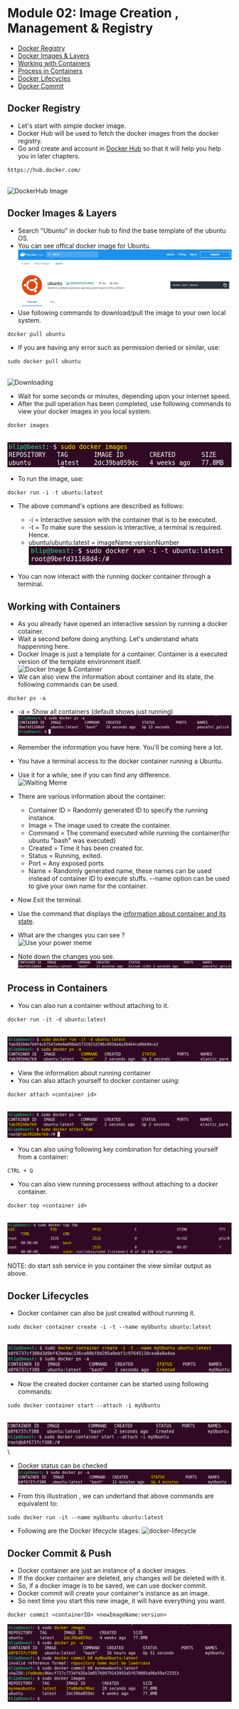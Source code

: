 # Module 02: Image Creation , Management & Registry
* [Docker Registry](https://github.com/chaulags/learnDocker/tree/main/Module02#docker-registry)
* [Docker Images & Layers](https://github.com/chaulags/learnDocker/tree/main/Module02#docker-images--layers)
* [Working with Containers](https://github.com/chaulags/learnDocker/tree/main/Module02#working-with-containers)
* [Process in Containers](https://github.com/chaulags/learnDocker/tree/main/Module02#process-in-containers)
* [Docker Lifecycles](https://github.com/chaulags/learnDocker/tree/main/Module02#docker-lifecycles)
* [Docker Commit](https://github.com/chaulags/learnDocker/tree/main/Module02#docker-commit-&-push)

## Docker Registry
* Let's start with simple docker image.
* Docker Hub will be used to fetch the docker images from the docker registry.
* Go and create and account in [Docker Hub](https://hub.docker.com/) so that it will help you help you in later chapters.

```
https://hub.docker.com/
```
\
![DockerHub Image](https://static.packt-cdn.com/products/9781789137231/graphics/assets/01327d92-d3d2-4354-98bb-2a443adad38d.png)


## Docker Images & Layers
* Search "Ubuntu" in docker hub to find the base template of the ubuntu OS.
* You can see offical docker image for Ubuntu.
![DockerHub](img/ubuntu-search.jpg)
* Use following commands to download/pull the image to your own local system.
```
docker pull ubuntu
```
* If you are having any error such as permission denied or similar, use:
```
sudo docker pull ubuntu
```
\
![Downloading](https://media3.giphy.com/media/3o7WTAkv7Ze17SWMOQ/giphy.gif?cid=790b76115d7878163a2bd03d2a72099f218f17e42b0be33e&rid=giphy.gif&ct=g)

* Wait for some seconds or minutes, depending upon your internet speed.
* After the pull operation has been completed, use following commands to view your docker images in you local system.
```
docker images
```
\
![Docker Images](img/docker-images.jpg)

* To run the image, use:
```
docker run -i -t ubuntu:latest
```
* The above command's options are described as follows:
  * -i = Interactive session with the container that is to be executed.
  * -t = To make sure the session is interactive, a terminal is required. Hence.
  * ubuntu/ubuntu:latest = imageName:versionNumber 
\
![docker-run](img/docker-run.jpg)

* You can now interact with the running docker container through a terminal.


## Working with Containers
* As you already have opened an interactive session by running a docker cotainer.
* Wait a second before doing anything. Let's understand whats happenning here.
* Docker Image is just a template for a container. Container is a executed version of the template environment itself.
\
![Docker Image & Container](https://davetang.github.io/reproducible_bioinformatics/assets/docker_image.png)
* We can also view the information about container and its state, the following commands can be used.
```
docker ps -a
```
  * -a = Show all containers (default shows just running)
\
![docker-ps-a](img/docker-ps-a.jpg)

* Remember the information you have here. You'll be coming here a lot.
* You have a terminal access to the docker container running a Ubuntu.
* Use it for a while, see if you can find any difference.
\
![Waiting Meme](https://c.tenor.com/ycKJas-YT0UAAAAM/im-waiting-aki-and-paw-paw.gif)

* There are various information about the container:
  * Container ID = Randomly generated ID to specify the running instance. 
  * Image = The image used to create the container.
  * Command = The command executed while running the container(for ubuntu "bash" was executed)
  * Created = Time it has been created for.
  * Status = Running, exited.
  * Port = Any exposed ports
  * Name = Randomly generated name, these names can be used instead of container ID to execute stuffs. --name option can be used to give your own name for the container. 
* Now Exit the terminal.
* Use the command that displays the [information about container and its state](https://github.com/chaulags/learnDocker/tree/main/Module02#working-with-containers).
* What are the changes you can see ?
\
![Use your power meme](https://c.tenor.com/lTPOYFTdUKgAAAAC/you-ready-to-use-your-power-for-good-chris-cantada.gif)

* Note down the changes you see.
\
![docker-stop](img/docker-ps-aa.jpg)



## Process in Containers
* You can also run a container without attaching to it.
```
docker run -it -d ubuntu:latest
```
\
![docker-detach](img/docker-detach.png)
* View the information about running container
* You can also attach yourself to docker container using:
```
docker attach <container id>
```
\
![docker-attach](img/docker-attach.png)

* You can also using following key combination for detaching yourself from a container:
```
CTRL + Q
```
* You can also view running processess without attaching to a docker container.
```
docker top <container id>
```
\
![docker-top](img/docker-top.png)

NOTE: do start ssh service in you container the view similar output as above.

## Docker Lifecycles
* Docker container can also be just created without running it.
```
sudo docker container create -i -t --name myUbuntu ubuntu:latest
```
\
![docker-create](img/docker-create.png)

* Now the created docker container can be started using following commands:
```
sudo docker container start --attach -i myUbuntu
```
\
![docker-create-start](img/docker-create-start.png)
\
* Docker status can be checked
![docker-started](img/docker-created-started.png)

* From this illustration , we can undertand that above commands are equivalent to:
```
sudo docker run -it --name myUbuntu ubuntu:latest
```

* Following are the Docker lifecycle stages:
![docker-lifecycle](https://k21academy.com/wp-content/uploads/2020/10/Capture-5.png)


## Docker Commit & Push
* Docker container are just an instance of a docker images.
* If the docker container are deleted, any changes will be deleted with it.
* So, if a docker image is to be saved, we can use docker commit.
* Docker commit will create your container's instance as an image.
* So next time you start this new image, it will have everything you want.

```
docker commit <containerID> <newImageName:version>
```
![docker-commit](img/docker-commit.png)




